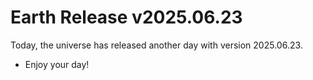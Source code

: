 # Earth Release v2025.06.23
Today, the universe has released another day with version 2025.06.23.
- Enjoy your day!
